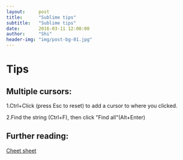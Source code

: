 ```yaml
---
layout:     post
title:      "Sublime tips"
subtitle:   "Sublime tips"
date:       2016-03-11 12:00:00
author:     "Shi"
header-img: "img/post-bg-01.jpg"
---
```


# Tips

## Multiple cursors: 

1.Ctrl+Click (press Esc to reset) to add a cursor to where you clicked.

2.Find the string (Ctrl+F), then click "Find all"(Alt+Enter)


## Further reading:

[Cheet sheet](https://gist.github.com/srcspider/8618334)